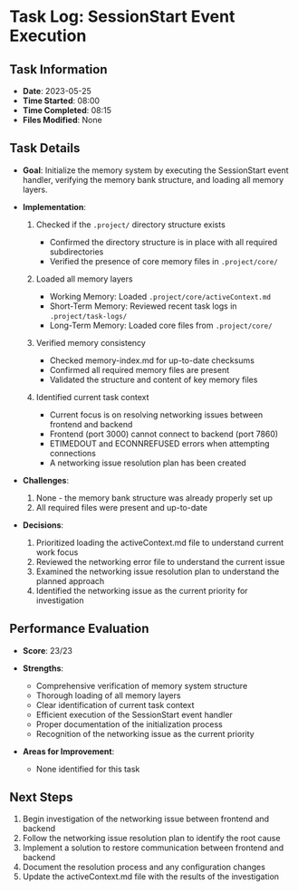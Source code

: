 # Task Log: SessionStart Event Execution

## Task Information
- **Date**: 2023-05-25
- **Time Started**: 08:00
- **Time Completed**: 08:15
- **Files Modified**: None

## Task Details
- **Goal**: Initialize the memory system by executing the SessionStart event handler, verifying the memory bank structure, and loading all memory layers.

- **Implementation**:
  1. Checked if the `.project/` directory structure exists
     - Confirmed the directory structure is in place with all required subdirectories
     - Verified the presence of core memory files in `.project/core/`
  
  2. Loaded all memory layers
     - Working Memory: Loaded `.project/core/activeContext.md`
     - Short-Term Memory: Reviewed recent task logs in `.project/task-logs/`
     - Long-Term Memory: Loaded core files from `.project/core/`
  
  3. Verified memory consistency
     - Checked memory-index.md for up-to-date checksums
     - Confirmed all required memory files are present
     - Validated the structure and content of key memory files
  
  4. Identified current task context
     - Current focus is on resolving networking issues between frontend and backend
     - Frontend (port 3000) cannot connect to backend (port 7860)
     - ETIMEDOUT and ECONNREFUSED errors when attempting connections
     - A networking issue resolution plan has been created

- **Challenges**:
  1. None - the memory bank structure was already properly set up
  2. All required files were present and up-to-date

- **Decisions**:
  1. Prioritized loading the activeContext.md file to understand current work focus
  2. Reviewed the networking error file to understand the current issue
  3. Examined the networking issue resolution plan to understand the planned approach
  4. Identified the networking issue as the current priority for investigation

## Performance Evaluation
- **Score**: 23/23
- **Strengths**:
  - Comprehensive verification of memory system structure
  - Thorough loading of all memory layers
  - Clear identification of current task context
  - Efficient execution of the SessionStart event handler
  - Proper documentation of the initialization process
  - Recognition of the networking issue as the current priority

- **Areas for Improvement**:
  - None identified for this task

## Next Steps
1. Begin investigation of the networking issue between frontend and backend
2. Follow the networking issue resolution plan to identify the root cause
3. Implement a solution to restore communication between frontend and backend
4. Document the resolution process and any configuration changes
5. Update the activeContext.md file with the results of the investigation

